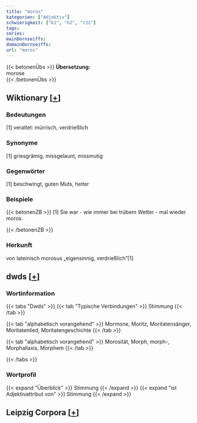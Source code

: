 ```yaml
---
title: "moros"
kategorien: ["Adjektiv"]
schwierigkeit: ["k1", "h2", "r22"]
tags:
series:
mainDornseiffs:
domainDornseiffs:
url: "moros"
---
```


{{< betonenÜbs >}}
**Übersetzung:**  
morose  
{{< /betonenÜbs >}}

## Wiktionary [[+](https://de.wiktionary.org/wiki/moros)]

### Bedeutungen
[1] veraltet: mürrisch, verdrießlich  

### Synonyme
[1] griesgrämig, missgelaunt, missmutig  

### Gegenwörter
[1] beschwingt, guten Muts, heiter  

### Beispiele
{{< betonenZB >}}
[1] Sie war - wie immer bei trübem Wetter - mal wieder moros.  

{{< /betonenZB >}}
### Herkunft
von lateinisch morosus „eigensinnig, verdrießlich“[1]  



## dwds [[+](https://www.dwds.de/wb/moros)]

### Wortinformation
{{< tabs "Dwds" >}}
{{< tab "Typische Verbindungen" >}}
Stimmung
{{< /tab >}}

{{< tab "alphabetisch vorangehend" >}}
Mormone, Moritz, Moritatensänger, Moritatenlied, Moritatengeschichte
{{< /tab >}}

{{< tab "alphabetisch vorangehend" >}}
Morosität, Morph, morph-, Morphallaxis, Morphem
{{< /tab >}}

{{< /tabs >}}

### Wortprofil
{{< expand "Überblick" >}} Stimmung {{< /expand >}}
{{< expand "ist Adjektivattribut von" >}} Stimmung {{< /expand >}}

## Leipzig Corpora [[+](https://corpora.uni-leipzig.de/en/res?word=moros&corpusId=deu_newscrawl-public_2018)]

